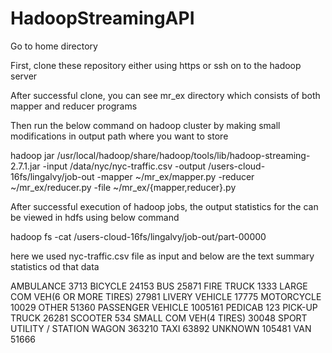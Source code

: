 # HadoopStreamingAPI

Go to home directory

First, clone these repository either using https or ssh on to the hadoop server

After successful clone, you can see mr_ex directory which consists of both mapper and reducer programs

Then run the below command on hadoop cluster by making small modifications in  output path where you want to store  

 hadoop jar  /usr/local/hadoop/share/hadoop/tools/lib/hadoop-streaming-2.7.1.jar -input  /data/nyc/nyc-traffic.csv   -output /users-cloud-16fs/lingalvy/job-out  -mapper ~/mr_ex/mapper.py   -reducer ~/mr_ex/reducer.py  -file ~/mr_ex/{mapper,reducer}.py
 
After successful execution of hadoop jobs, the output statistics for the can be viewed in hdfs using below command
 
hadoop fs -cat /users-cloud-16fs/lingalvy/job-out/part-00000
  
here we used nyc-traffic.csv file as input and below are the text summary statistics od that data
  
AMBULANCE       3713
BICYCLE 24153
BUS     25871
FIRE TRUCK      1333
LARGE COM VEH(6 OR MORE TIRES)  27981
LIVERY VEHICLE  17775
MOTORCYCLE      10029
OTHER   51360
PASSENGER VEHICLE       1005161
PEDICAB 123
PICK-UP TRUCK   26281
SCOOTER 534
SMALL COM VEH(4 TIRES)  30048
SPORT UTILITY / STATION WAGON   363210
TAXI    63892
UNKNOWN 105481
VAN     51666
